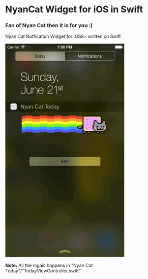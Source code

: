 # NyanCat Widget for iOS in Swift

### Fan of Nyan Cat then it is for you :)

Nyan Cat Notfication Widget for iOS8+ written on Swift

![GIF](NyanCatgif.gif)

**Note:** All the mgaic happens in "Nyan Cat Today"/"TodayViewController.swift"
